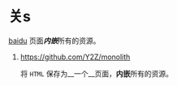
# 关s

[baidu](https://baidu.com)
页面***内嵌***所有的资源。

1. https://github.com/Y2Z/monolith

    将 `HTML` 保存为__一个__页面，**内嵌**所有的资源。

